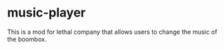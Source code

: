 # music-player 

This is a mod for lethal company that allows users to change the music of the boombox. 

